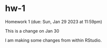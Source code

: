 # hw-1
Homework 1 (due: Sun, Jan 29 2023 at 11:59pm)


This is a change on Jan 30

I am making some changes from within RStudio.

